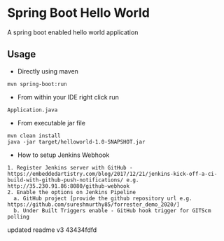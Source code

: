 # Spring Boot Hello World

A spring boot enabled hello world application

## Usage

- Directly using maven
```
mvn spring-boot:run
```

- From within your IDE right click run 
```
Application.java
```

- From executable jar file
```
mvn clean install
java -jar target/helloworld-1.0-SNAPSHOT.jar
```

- How to setup Jenkins Webhook
```
1. Register Jenkins server with GitHub - https://embeddedartistry.com/blog/2017/12/21/jenkins-kick-off-a-ci-build-with-github-push-notifications/ e.g. http://35.230.91.86:8080/github-webhook
2. Enable the options on Jenkins Pipeline
  a. GitHub project [provide the github repository url e.g. https://github.com/sureshmurthy85/forrester_demo_2020/]
  b. Under Built Triggers enable - GitHub hook trigger for GITScm polling
````

updated readme v3 43434fdfd
